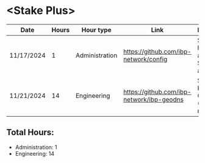 # \<Stake Plus\>
| Date | Hours | Hour type | Link | Description | 
|---|---|---|---|---|
| 11/17/2024 | 1 | Administration | https://github.com/ibp-network/config | Spent 1 hour testing and adding Stkd.io to active set
| 11/21/2024 | 14 | Engineering | https://github.com/ibp-network/ibp-geodns | Starting IBP-GeoDNS v2 (Code refactor)

## Total Hours:
- Administration: 1
- Engineering: 14
